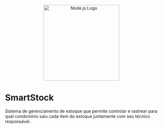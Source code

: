 <p align="center">
  <a href="https://nodejs.org" target="_blank">
    <img src="https://logo.svgcdn.com/l/nodejs.png" width="250" alt="Node.js Logo">
  </a>
</p>

# SmartStock
Sistema de gerenciamento de estoque que permite controlar e rastrear para qual condomínio saiu cada item do estoque juntamente com seu técnico responsável.
